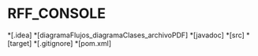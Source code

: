 # RFF_CONSOLE
*[.idea]
*[diagramaFlujos_diagramaClases_archivoPDF]
*[javadoc]
*[src]
*[target]
*[.gitignore]
*[pom.xml]
